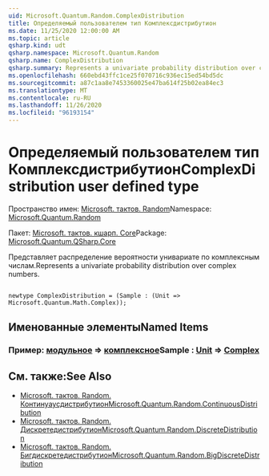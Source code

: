 ```yaml
---
uid: Microsoft.Quantum.Random.ComplexDistribution
title: Определяемый пользователем тип Комплексдистрибутион
ms.date: 11/25/2020 12:00:00 AM
ms.topic: article
qsharp.kind: udt
qsharp.namespace: Microsoft.Quantum.Random
qsharp.name: ComplexDistribution
qsharp.summary: Represents a univariate probability distribution over complex numbers.
ms.openlocfilehash: 660ebd43ffc1ce25f070716c936ec15ed54bd5dc
ms.sourcegitcommit: a87c1aa8e7453360025e47ba614f25b02ea84ec3
ms.translationtype: MT
ms.contentlocale: ru-RU
ms.lasthandoff: 11/26/2020
ms.locfileid: "96193154"
---
```

# <a name="complexdistribution-user-defined-type"></a><span data-ttu-id="5cdfc-102">Определяемый пользователем тип Комплексдистрибутион</span><span class="sxs-lookup"><span data-stu-id="5cdfc-102">ComplexDistribution user defined type</span></span>

<span data-ttu-id="5cdfc-103">Пространство имен: [Microsoft. тактов. Random](xref:Microsoft.Quantum.Random)</span><span class="sxs-lookup"><span data-stu-id="5cdfc-103">Namespace: [Microsoft.Quantum.Random](xref:Microsoft.Quantum.Random)</span></span>

<span data-ttu-id="5cdfc-104">Пакет: [Microsoft. тактов. кшарп. Core](https://nuget.org/packages/Microsoft.Quantum.QSharp.Core)</span><span class="sxs-lookup"><span data-stu-id="5cdfc-104">Package: [Microsoft.Quantum.QSharp.Core](https://nuget.org/packages/Microsoft.Quantum.QSharp.Core)</span></span>


<span data-ttu-id="5cdfc-105">Представляет распределение вероятности унивариате по комплексным числам.</span><span class="sxs-lookup"><span data-stu-id="5cdfc-105">Represents a univariate probability distribution over complex numbers.</span></span>

```qsharp

newtype ComplexDistribution = (Sample : (Unit => Microsoft.Quantum.Math.Complex));
```



## <a name="named-items"></a><span data-ttu-id="5cdfc-106">Именованные элементы</span><span class="sxs-lookup"><span data-stu-id="5cdfc-106">Named Items</span></span>

### <a name="sample--unit--complex"></a><span data-ttu-id="5cdfc-107">Пример: [модульное](xref:microsoft.quantum.lang-ref.unit) => [комплексное](xref:Microsoft.Quantum.Math.Complex)</span><span class="sxs-lookup"><span data-stu-id="5cdfc-107">Sample : [Unit](xref:microsoft.quantum.lang-ref.unit) => [Complex](xref:Microsoft.Quantum.Math.Complex)</span></span> 



## <a name="see-also"></a><span data-ttu-id="5cdfc-108">См. также:</span><span class="sxs-lookup"><span data-stu-id="5cdfc-108">See Also</span></span>

- [<span data-ttu-id="5cdfc-109">Microsoft. тактов. Random. Континуаусдистрибутион</span><span class="sxs-lookup"><span data-stu-id="5cdfc-109">Microsoft.Quantum.Random.ContinuousDistribution</span></span>](xref:Microsoft.Quantum.Random.ContinuousDistribution)
- [<span data-ttu-id="5cdfc-110">Microsoft. тактов. Random. Дискретедистрибутион</span><span class="sxs-lookup"><span data-stu-id="5cdfc-110">Microsoft.Quantum.Random.DiscreteDistribution</span></span>](xref:Microsoft.Quantum.Random.DiscreteDistribution)
- [<span data-ttu-id="5cdfc-111">Microsoft. тактов. Random. Бигдискретедистрибутион</span><span class="sxs-lookup"><span data-stu-id="5cdfc-111">Microsoft.Quantum.Random.BigDiscreteDistribution</span></span>](xref:Microsoft.Quantum.Random.BigDiscreteDistribution)